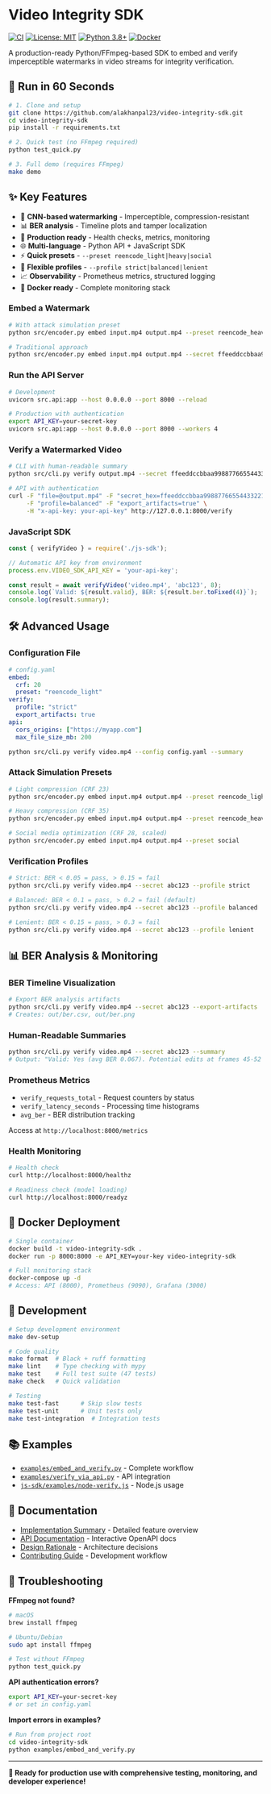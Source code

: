 # Video Integrity SDK

[![CI](https://github.com/alakhanpal23/video-integrity-sdk/workflows/CI/badge.svg)](https://github.com/alakhanpal23/video-integrity-sdk/actions)
[![License: MIT](https://img.shields.io/badge/License-MIT-yellow.svg)](https://opensource.org/licenses/MIT)
[![Python 3.8+](https://img.shields.io/badge/python-3.8+-blue.svg)](https://www.python.org/downloads/)
[![Docker](https://img.shields.io/badge/docker-ready-blue.svg)](https://hub.docker.com)

A production-ready Python/FFmpeg-based SDK to embed and verify imperceptible watermarks in video streams for integrity verification.

## 🚀 Run in 60 Seconds

```bash
# 1. Clone and setup
git clone https://github.com/alakhanpal23/video-integrity-sdk.git
cd video-integrity-sdk
pip install -r requirements.txt

# 2. Quick test (no FFmpeg required)
python test_quick.py

# 3. Full demo (requires FFmpeg)
make demo
```

## ✨ Key Features

- 🔐 **CNN-based watermarking** - Imperceptible, compression-resistant
- 📊 **BER analysis** - Timeline plots and tamper localization  
- 🚀 **Production ready** - Health checks, metrics, monitoring
- 🌐 **Multi-language** - Python API + JavaScript SDK
- ⚡ **Quick presets** - `--preset reencode_light|heavy|social`
- 🎯 **Flexible profiles** - `--profile strict|balanced|lenient`
- 📈 **Observability** - Prometheus metrics, structured logging
- 🐳 **Docker ready** - Complete monitoring stack

### Embed a Watermark

```bash
# With attack simulation preset
python src/encoder.py embed input.mp4 output.mp4 --preset reencode_heavy --seed 42

# Traditional approach
python src/encoder.py embed input.mp4 output.mp4 --secret ffeeddccbbaa99887766554433221100 --crf 18
```

### Run the API Server

```bash
# Development
uvicorn src.api:app --host 0.0.0.0 --port 8000 --reload

# Production with authentication
export API_KEY=your-secret-key
uvicorn src.api:app --host 0.0.0.0 --port 8000 --workers 4
```

### Verify a Watermarked Video

```bash
# CLI with human-readable summary
python src/cli.py verify output.mp4 --secret ffeeddccbbaa99887766554433221100 --summary --export-artifacts

# API with authentication
curl -F "file=@output.mp4" -F "secret_hex=ffeeddccbbaa99887766554433221100" \
     -F "profile=balanced" -F "export_artifacts=true" \
     -H "x-api-key: your-api-key" http://127.0.0.1:8000/verify
```

### JavaScript SDK

```javascript
const { verifyVideo } = require('./js-sdk');

// Automatic API key from environment
process.env.VIDEO_SDK_API_KEY = 'your-api-key';

const result = await verifyVideo('video.mp4', 'abc123', 8);
console.log(`Valid: ${result.valid}, BER: ${result.ber.toFixed(4)}`);
console.log(result.summary);
```

## 🛠️ Advanced Usage

### Configuration File

```yaml
# config.yaml
embed:
  crf: 20
  preset: "reencode_light"
verify:
  profile: "strict"
  export_artifacts: true
api:
  cors_origins: ["https://myapp.com"]
  max_file_size_mb: 200
```

```bash
python src/cli.py verify video.mp4 --config config.yaml --summary
```

### Attack Simulation Presets

```bash
# Light compression (CRF 23)
python src/encoder.py embed input.mp4 output.mp4 --preset reencode_light

# Heavy compression (CRF 35) 
python src/encoder.py embed input.mp4 output.mp4 --preset reencode_heavy

# Social media optimization (CRF 28, scaled)
python src/encoder.py embed input.mp4 output.mp4 --preset social
```

### Verification Profiles

```bash
# Strict: BER < 0.05 = pass, > 0.15 = fail
python src/cli.py verify video.mp4 --secret abc123 --profile strict

# Balanced: BER < 0.1 = pass, > 0.2 = fail (default)
python src/cli.py verify video.mp4 --secret abc123 --profile balanced

# Lenient: BER < 0.15 = pass, > 0.3 = fail
python src/cli.py verify video.mp4 --secret abc123 --profile lenient
```

## 📊 BER Analysis & Monitoring

### BER Timeline Visualization

```bash
# Export BER analysis artifacts
python src/cli.py verify video.mp4 --secret abc123 --export-artifacts
# Creates: out/ber.csv, out/ber.png
```

### Human-Readable Summaries

```bash
python src/cli.py verify video.mp4 --secret abc123 --summary
# Output: "Valid: Yes (avg BER 0.067). Potential edits at frames 45-52 (high BER run)"
```

### Prometheus Metrics

- `verify_requests_total` - Request counters by status
- `verify_latency_seconds` - Processing time histograms  
- `avg_ber` - BER distribution tracking

Access at `http://localhost:8000/metrics`

### Health Monitoring

```bash
# Health check
curl http://localhost:8000/healthz

# Readiness check (model loading)
curl http://localhost:8000/readyz
```

## 🐳 Docker Deployment

```bash
# Single container
docker build -t video-integrity-sdk .
docker run -p 8000:8000 -e API_KEY=your-key video-integrity-sdk

# Full monitoring stack
docker-compose up -d
# Access: API (8000), Prometheus (9090), Grafana (3000)
```

## 🧪 Development

```bash
# Setup development environment
make dev-setup

# Code quality
make format  # Black + ruff formatting
make lint    # Type checking with mypy
make test    # Full test suite (47 tests)
make check   # Quick validation

# Testing
make test-fast      # Skip slow tests
make test-unit      # Unit tests only  
make test-integration  # Integration tests
```

## 📚 Examples

- [`examples/embed_and_verify.py`](examples/embed_and_verify.py) - Complete workflow
- [`examples/verify_via_api.py`](examples/verify_via_api.py) - API integration
- [`js-sdk/examples/node-verify.js`](js-sdk/examples/node-verify.js) - Node.js usage

## 📖 Documentation

- [Implementation Summary](IMPLEMENTATION_SUMMARY.md) - Detailed feature overview
- [API Documentation](http://localhost:8000/docs) - Interactive OpenAPI docs
- [Design Rationale](docs/design.md) - Architecture decisions
- [Contributing Guide](CONTRIBUTING.md) - Development workflow

## 🔧 Troubleshooting

**FFmpeg not found?**
```bash
# macOS
brew install ffmpeg

# Ubuntu/Debian  
sudo apt install ffmpeg

# Test without FFmpeg
python test_quick.py
```

**API authentication errors?**
```bash
export API_KEY=your-secret-key
# or set in config.yaml
```

**Import errors in examples?**
```bash
# Run from project root
cd video-integrity-sdk
python examples/embed_and_verify.py
```

---

**🎉 Ready for production use with comprehensive testing, monitoring, and developer experience!**
